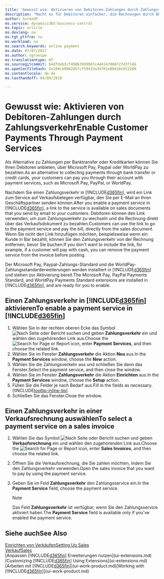 ```yaml
---
title: 'Gewusst wie: Aktivieren von Debitoren-Zahlungen durch Zahlungsverkehr.| Microsoft Docs'
description: "Macht es für Debitoren einfacher, die Rechnungen durch Aktivierung des Zahlungsverkehrs zu bezahlen."
author: SorenGP
ms.service: dynamics365-business-central
ms.topic: article
ms.devlang: na
ms.tgt_pltfrm: na
ms.workload: na
ms.search.keywords: online payment
ms.date: 07/07/2017
ms.author: sgroespe
ms.translationtype: HT
ms.sourcegitcommit: b4dfdeb3cf49867699907c444147060727d3f146
ms.openlocfilehash: 5e104cb9082d57cf59433a34761e0b610c022209
ms.contentlocale: de-de
ms.lasthandoff: 04/09/2018

---
```

# <a name="enable-customer-payments-through-payment-services"></a><span data-ttu-id="8ea45-103">Gewusst wie: Aktivieren von Debitoren-Zahlungen durch Zahlungsverkehr</span><span class="sxs-lookup"><span data-stu-id="8ea45-103">Enable Customer Payments Through Payment Services</span></span>
<span data-ttu-id="8ea45-104">Als Alternative zu Zahlungen per Banktransfer oder Kreditkarten können Sie Ihren Debitoren anbieten, über Microsoft Pay, Paypal oder WorldPay zu bezahlen.</span><span class="sxs-lookup"><span data-stu-id="8ea45-104">As an alternative to collecting payments through bank transfer or credit cards, your customers can pay you through their account with payment services, such as Microsoft Pay, PayPal, or WorldPay.</span></span>  

<span data-ttu-id="8ea45-105">Nachdem Sie einen Zahlungsverkehr in [!INCLUDE[d365fin](includes/d365fin_md.md)], wird ein Link zum Service auf Verkaufsbelegen verfügbar, den Sie per E-Mail an Ihren Geschäftspartner senden können.</span><span class="sxs-lookup"><span data-stu-id="8ea45-105">After you enable a payment service in [!INCLUDE[d365fin](includes/d365fin_md.md)], a link to the service is available on sales documents that you send by email to your customers.</span></span> <span data-ttu-id="8ea45-106">Debitoren können den Link verwenden, um zum Zahlungsverkehr zu wechseln und die Rechnung direkt über das Verkaufsdokument zu bezahlen.</span><span class="sxs-lookup"><span data-stu-id="8ea45-106">Customers can use the link to go to the payment service and pay the bill, directly from the sales document.</span></span> <span data-ttu-id="8ea45-107">Wenn Sie nicht den Link hinzufügen möchten, beispielsweise wenn ein Kunde in Bar bezahlt, können Sie den Zahlungsverkehr von der Rechnung entfernen, bevor Sie buchen.</span><span class="sxs-lookup"><span data-stu-id="8ea45-107">If you don't want to include the link, for example, if a customer will pay with cash, you can remove the payment service from the invoice before posting.</span></span>  

<span data-ttu-id="8ea45-108">Der Microsoft Pay, Paypal-Zahlungs-Standard und die WorldPay-Zahlungsstandarderweiterungen werden installiert in [!INCLUDE[d365fin](includes/d365fin_md.md)] und stehen zur Aktivierung bereit.</span><span class="sxs-lookup"><span data-stu-id="8ea45-108">The Microsoft Pay, PayPal Payments Standard, and WorldPay Payments Standard extensions are installed in [!INCLUDE[d365fin](includes/d365fin_md.md)], and are ready for you to enable.</span></span>  

## <a name="to-enable-a-payment-service-in-included365finincludesd365finmdmd"></a><span data-ttu-id="8ea45-109">Einen Zahlungsverkehr in [!INCLUDE[d365fin](includes/d365fin_md.md)] aktivieren</span><span class="sxs-lookup"><span data-stu-id="8ea45-109">To enable a payment service in [!INCLUDE[d365fin](includes/d365fin_md.md)]</span></span>
1. <span data-ttu-id="8ea45-110">Wählen Sie in der rechten oberen Ecke das Symbol ![Nach Seite oder Bericht suchen](media/ui-search/search_small.png "Nach Seite oder Bericht suchen") und geben **Zahlungsverkehr** ein und wählen den zugehörenden Link aus.</span><span class="sxs-lookup"><span data-stu-id="8ea45-110">Choose the ![Search for Page or Report](media/ui-search/search_small.png "Search for Page or Report icon") icon, enter **Payment Services**, and then choose the related link.</span></span>  
2. <span data-ttu-id="8ea45-111">Wählen Sie im Fenster **Zahlungsverkehr** die Aktion **Neu** aus.</span><span class="sxs-lookup"><span data-stu-id="8ea45-111">In the **Payment Services** window, choose the **New** action.</span></span>  
3. <span data-ttu-id="8ea45-112">Wählen Sie die Zahlungsverkehr aus und schließen Sie dann das Fenster.</span><span class="sxs-lookup"><span data-stu-id="8ea45-112">Select the payment service, and then close the window.</span></span>  
4. <span data-ttu-id="8ea45-113">Wählen Sie im Fenster **Zahlungsverkehr** die Aktion **Einrichten** aus.</span><span class="sxs-lookup"><span data-stu-id="8ea45-113">In the **Payment Services** window, choose the **Setup** action.</span></span>  
5. <span data-ttu-id="8ea45-114">Füllen Sie die Felder je nach Bedarf aus.</span><span class="sxs-lookup"><span data-stu-id="8ea45-114">Fill in the fields as necessary.</span></span> [!INCLUDE[tooltip-inline-tip](includes/tooltip-inline-tip_md.md)]  
6. <span data-ttu-id="8ea45-115">Schließen Sie das Fenster.</span><span class="sxs-lookup"><span data-stu-id="8ea45-115">Close the window.</span></span>  

## <a name="to-select-a-payment-service-on-a-sales-invoice"></a><span data-ttu-id="8ea45-116">Einen Zahlungsverkehr in einer Verkaufsrechnung auswählen</span><span class="sxs-lookup"><span data-stu-id="8ea45-116">To select a payment service on a sales invoice</span></span>
1. <span data-ttu-id="8ea45-117">Wählen Sie das Symbol ![Nach Seite oder Bericht suchen](media/ui-search/search_small.png "Nach Seite oder Bericht suchen") und geben **Verkaufsrechnung** ein und wählen den zugehörenden Link aus.</span><span class="sxs-lookup"><span data-stu-id="8ea45-117">Choose the ![Search for Page or Report](media/ui-search/search_small.png "Search for Page or Report icon") icon, enter **Sales Invoices**, and then choose the related link.</span></span>  
2. <span data-ttu-id="8ea45-118">Öffnen Sie die Verkaufsrechnung, die Sie zahlen möchten, indem Sie den Zahlungsverkehr verwenden.</span><span class="sxs-lookup"><span data-stu-id="8ea45-118">Open the sales invoice that you want to pay by using the payment service.</span></span>  
3. <span data-ttu-id="8ea45-119">Geben Sie im Feld **Zahlungsverkehr** den Zahlungsservice ein.</span><span class="sxs-lookup"><span data-stu-id="8ea45-119">In the **Payment Service** field, choose the payment service.</span></span>  

    > [!NOTE]  
    > <span data-ttu-id="8ea45-120">Das Feld **Zahlungsverkehr** ist verfügbar, wenn Sie den Zahlungsservice aktiviert haben.</span><span class="sxs-lookup"><span data-stu-id="8ea45-120">The **Payment Service** field is available only if you've enabled the payment service.</span></span>  

## <a name="see-also"></a><span data-ttu-id="8ea45-121">Siehe auch</span><span class="sxs-lookup"><span data-stu-id="8ea45-121">See Also</span></span>  
[<span data-ttu-id="8ea45-122">Einrichten von Verkäufen</span><span class="sxs-lookup"><span data-stu-id="8ea45-122">Setting Up Sales</span></span>](sales-setup-sales.md)  
[<span data-ttu-id="8ea45-123">Verkauf</span><span class="sxs-lookup"><span data-stu-id="8ea45-123">Sales</span></span>](sales-manage-sales.md)  
<span data-ttu-id="8ea45-124">[Anpassen [!INCLUDE[d365fin](includes/d365fin_md.md)] Erweiterungen nutzen](ui-extensions.md)</span><span class="sxs-lookup"><span data-stu-id="8ea45-124">[Customizing [!INCLUDE[d365fin](includes/d365fin_md.md)] Using Extensions](ui-extensions.md)</span></span>  
<span data-ttu-id="8ea45-125">[Arbeiten mit [!INCLUDE[d365fin](includes/d365fin_md.md)]](ui-work-product.md)</span><span class="sxs-lookup"><span data-stu-id="8ea45-125">[Working with [!INCLUDE[d365fin](includes/d365fin_md.md)]](ui-work-product.md)</span></span>  


